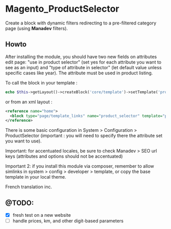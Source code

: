 # Magento_ProductSelector
Create a block with dynamic filters redirecting to a pre-filtered category page (using **Manadev** filters).

## Howto
After installing the module, you should have two new fields on attributes edit page: "use in product selector" (set yes for each attribute you want to see as an input) and "type of attribute in selector" (let default value unless specific cases like year). The attribute must be used in product listing.

To call the block in your template :

```php
echo $this->getLayout()->createBlock('core/template')->setTemplate('productselector/selector-block.phtml')->toHtml();
```

or from an xml layout :
```xml
<reference name="home">
  <block type="page/template_links" name="product_selector" template="productselector/selector-block.phtml"/>
</reference>
```

There is some basic configuration in System > Configuration > ProductSelector (important : you will need to specify there the attribute set you want to use).

Important: for accentuated locales, be sure to check Manadev > SEO url keys (attributes and options should not be accentuated)

Important 2: if you install this module via composer, remember to allow simlinks in system > config > developer > template, or copy the base template in your local theme.

French translation inc.

## @TODO:
- [x] fresh test on a new website
- [ ] handle prices, km, and other digit-based parameters
